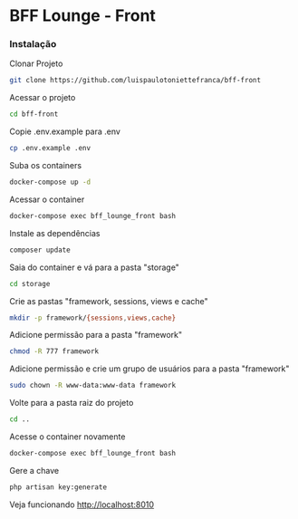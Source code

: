 # BFF Lounge - Front

### Instalação

Clonar Projeto
```sh
git clone https://github.com/luispaulotoniettefranca/bff-front
```

Acessar o projeto
```sh
cd bff-front
```

Copie .env.example para .env
```sh
cp .env.example .env
```

Suba os containers
```sh
docker-compose up -d
```

Acessar o container
```sh
docker-compose exec bff_lounge_front bash
```

Instale as dependências
```sh
composer update
```

Saia do container e vá para a pasta "storage"
```sh
cd storage
```

Crie as pastas "framework, sessions, views e cache"
```sh
mkdir -p framework/{sessions,views,cache}
```

Adicione permissão para a pasta "framework"
```sh
chmod -R 777 framework
```

Adicione permissão e crie um grupo de usuários para a pasta "framework"
```sh
sudo chown -R www-data:www-data framework
```

Volte para a pasta raiz do projeto
```sh
cd ..
```

Acesse o container novamente
```sh
docker-compose exec bff_lounge_front bash
```

Gere a chave
```sh
php artisan key:generate
```

Veja funcionando
[http://localhost:8010](http://localhost:8010)
